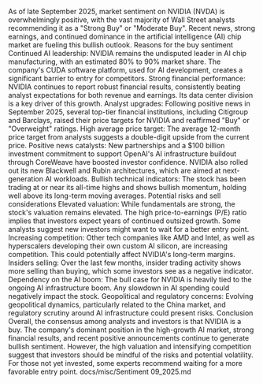 As of late September 2025, market sentiment on NVIDIA (NVDA) is overwhelmingly positive, with the vast majority of Wall Street analysts recommending it as a "Strong Buy" or "Moderate Buy". Recent news, strong earnings, and continued dominance in the artificial intelligence (AI) chip market are fueling this bullish outlook.
Reasons for the buy sentiment
Continued AI leadership: NVIDIA remains the undisputed leader in AI chip manufacturing, with an estimated 80% to 90% market share. The company's CUDA software platform, used for AI development, creates a significant barrier to entry for competitors.
Strong financial performance: NVIDIA continues to report robust financial results, consistently beating analyst expectations for both revenue and earnings. Its data center division is a key driver of this growth.
Analyst upgrades: Following positive news in September 2025, several top-tier financial institutions, including Citigroup and Barclays, raised their price targets for NVIDIA and reaffirmed "Buy" or "Overweight" ratings.
High average price target: The average 12-month price target from analysts suggests a double-digit upside from the current price.
Positive news catalysts: New partnerships and a $100 billion investment commitment to support OpenAI's AI infrastructure buildout through CoreWeave have boosted investor confidence. NVIDIA also rolled out its new Blackwell and Rubin architectures, which are aimed at next-generation AI workloads.
Bullish technical indicators: The stock has been trading at or near its all-time highs and shows bullish momentum, holding well above its long-term moving averages.
Potential risks and sell considerations
Elevated valuation: While fundamentals are strong, the stock's valuation remains elevated. The high price-to-earnings (P/E) ratio implies that investors expect years of continued outsized growth. Some analysts suggest new investors might want to wait for a better entry point.
Increasing competition: Other tech companies like AMD and Intel, as well as hyperscalers developing their own custom AI silicon, are increasing competition. This could potentially affect NVIDIA's long-term margins.
Insiders selling: Over the last few months, insider trading activity shows more selling than buying, which some investors see as a negative indicator.
Dependency on the AI boom: The bull case for NVIDIA is heavily tied to the ongoing AI infrastructure boom. Any slowdown in AI spending could negatively impact the stock.
Geopolitical and regulatory concerns: Evolving geopolitical dynamics, particularly related to the China market, and regulatory scrutiny around AI infrastructure could present risks.
Conclusion
Overall, the consensus among analysts and investors is that NVIDIA is a buy. The company's dominant position in the high-growth AI market, strong financial results, and recent positive announcements continue to generate bullish sentiment. However, the high valuation and intensifying competition suggest that investors should be mindful of the risks and potential volatility. For those not yet invested, some experts recommend waiting for a more favorable entry point.  docs/misc/Sentiment 09_2025.md